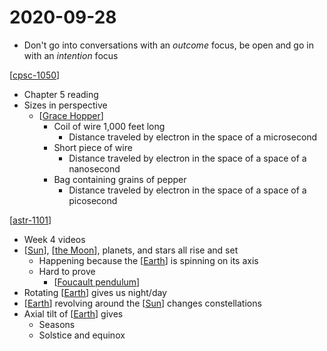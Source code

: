 # 2020-09-28

- Don't go into conversations with an _outcome_ focus, be open and go in with an _intention_ focus

[[cpsc-1050]]

- Chapter 5 reading
- Sizes in perspective
  - [[Grace Hopper]]
    - Coil of wire 1,000 feet long
      - Distance traveled by electron in the space of a microsecond
    - Short piece of wire
      - Distance traveled by electron in the space of a space of a nanosecond
    - Bag containing grains of pepper
      - Distance traveled by electron in the space of a space of a picosecond

[[astr-1101]]

- Week 4 videos
- [[Sun]], [[the Moon]], planets, and stars all rise and set
  - Happening because the [[Earth]] is spinning on its axis
  - Hard to prove
    - [[Foucault pendulum]]
- Rotating [[Earth]] gives us night/day
- [[Earth]] revolving around the [[Sun]] changes constellations
- Axial tilt of [[Earth]] gives
  - Seasons
  - Solstice and equinox

[//begin]: # "Autogenerated link references for markdown compatibility"
[cpsc-1050]: cpsc-1050 "CPSC 1050 - Introduction to Computer Science"
[Grace Hopper]: grace-hopper "Grace Murray Hopper"
[astr-1101]: astr-1101 "ASTR 1101 - Intro to the Solar System"
[Sun]: sun "Sun"
[the Moon]: the-moon "The Moon"
[Earth]: earth "Earth 🜨"
[Foucault pendulum]: foucault-pendulum "Foucault Pendulum"
[Earth]: earth "Earth 🜨"
[Earth]: earth "Earth 🜨"
[Sun]: sun "Sun"
[Earth]: earth "Earth 🜨"
[//end]: # "Autogenerated link references"